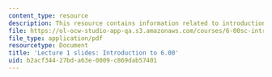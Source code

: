 ```yaml
---
content_type: resource
description: This resource contains information related to introduction to 6.00.
file: https://ol-ocw-studio-app-qa.s3.amazonaws.com/courses/6-00sc-introduction-to-computer-science-and-programming-spring-2011/b2acf34427bda63e0009c869dab57401_MIT6_00SCS11_lec01_slides.pdf
file_type: application/pdf
resourcetype: Document
title: 'Lecture 1 slides: Introduction to 6.00'
uid: b2acf344-27bd-a63e-0009-c869dab57401
---
```

